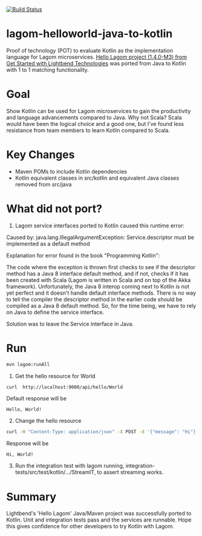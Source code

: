 [![Build Status](https://travis-ci.org/dustinsand/lagom-helloworld-java-to-kotlin.svg?branch=master)](https://travis-ci.org/dustinsand/lagom-helloworld-java-to-kotlin)

# lagom-helloworld-java-to-kotlin
Proof of technology (POT) to evaluate Kotlin as the implementation language for Lagom microservices. [Hello Lagom project (1.4.0-M3) from Get Started with Lightbend Technologies](https://developer.lightbend.com/start/?group=lagom&project=lagom-java-maven) was ported from Java to Kotlin with 1 to 1 matching functionality.

# Goal
Show Kotlin can be used for Lagom microservices to gain the productivity and language advancements compared to Java. Why not Scala?  Scala would have been the logical choice and a good one, but I've found less resistance from team members to learn Kotlin compared to Scala.   


# Key Changes
* Maven POMs to include Kotlin dependencies
* Kotlin equivalent classes in src/kotlin and equivalent Java classes removed from src/java

# What did not port?

1. Lagom service interfaces ported to Kotlin caused this runtime error:

Caused by: java.lang.IllegalArgumentException: Service.descriptor must be implemented as a default method


Explanation for error found in the book "Programming Kotlin":

The code where the exception is thrown first checks to see if the descriptor method has a Java 8 interface default method, and if not, checks if it has been created with Scala (Lagom is written in Scala and on top of the Akka framework). Unfortunately, the Java 8 interop coming next to Kotlin is not yet perfect and it doesn't handle default interface methods. There is no way to tell the compiler the descriptor method in the earlier code should be compiled as a Java 8 default method. So, for the time being, we have to rely on Java to define the service interface.

Solution was to leave the Service interface in Java.
   

# Run

```bash
mvn lagom:runAll
```

1) Get the hello resource for World
```bash
curl  http://localhost:9000/api/hello/World
```
Default response will be
```
Hello, World!
```

2) Change the hello resource
```bash
curl -H "Content-Type: application/json" -X POST -d '{"message": "Hi"}' http://localhost:9000/api/hello/World
```
Response will be
```
Hi, World!
```

3) Run the integration test with lagom running, integration-tests/src/test/kotlin/.../StreamIT, to assert streaming works.


# Summary

Lightbend's 'Hello Lagom' Java/Maven project was successfully ported to Kotlin. Unit and integration tests pass and the services are runnable.  Hope this gives confidence for other developers to try Kotlin with Lagom.
